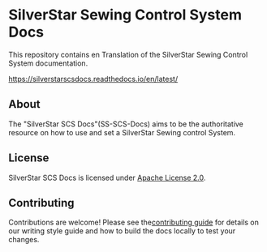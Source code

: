# SilverStar Sewing Control System Docs

This repository contains en Translation of the SilverStar Sewing Control System documentation.

https://silverstarscsdocs.readthedocs.io/en/latest/

## About

The "SilverStar SCS Docs"(SS-SCS-Docs) aims to be the authoritative resource on how to use and set a SilverStar Sewing control System.

## License

SilverStar SCS Docs is licensed under [Apache License 2.0](LICENSE).

## Contributing

Contributions are welcome! Please see the[contributing guide](https://silverstarscsdocs.readthedocs.io/en/latest/contribute.html) for details on our writing style guide and how to build the docs locally to test your changes.
